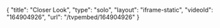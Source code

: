 {
    "title": "Closer Look",
    "type": "solo",
    "layout": "iframe-static",
    "videoId": "164904926",
    "url": "\/tvpembed\/164904926"
}